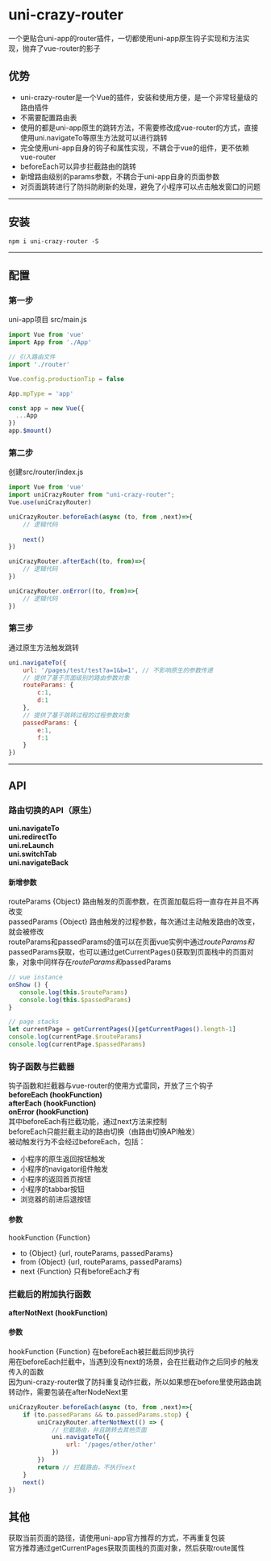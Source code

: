 # uni-crazy-router  
一个更贴合uni-app的router插件，一切都使用uni-app原生钩子实现和方法实现，抛弃了vue-router的影子
    
## 优势  
+ uni-crazy-router是一个Vue的插件，安装和使用方便，是一个非常轻量级的路由插件  
+ 不需要配置路由表  
+ 使用的都是uni-app原生的跳转方法，不需要修改成vue-router的方式，直接使用uni.navigateTo等原生方法就可以进行跳转  
+ 完全使用uni-app自身的钩子和属性实现，不耦合于vue的组件，更不依赖vue-router  
+ beforeEach可以异步拦截路由的跳转
+ 新增路由级别的params参数，不耦合于uni-app自身的页面参数  
+ 对页面跳转进行了防抖防刷新的处理，避免了小程序可以点击触发窗口的问题  
___
## 安装  
```
npm i uni-crazy-router -S
```  
___
## 配置  
### 第一步  
uni-app项目 src/main.js  
```javascript
import Vue from 'vue'
import App from './App'

// 引入路由文件
import './router'

Vue.config.productionTip = false

App.mpType = 'app'

const app = new Vue({
  ...App
})
app.$mount()

```  
  
### 第二步  
创建src/router/index.js
```javascript
import Vue from 'vue'
import uniCrazyRouter from "uni-crazy-router";
Vue.use(uniCrazyRouter)

uniCrazyRouter.beforeEach(async (to, from ,next)=>{
    // 逻辑代码
    
    next()
})

uniCrazyRouter.afterEach((to, from)=>{
    // 逻辑代码
})

uniCrazyRouter.onError((to, from)=>{
    // 逻辑代码
})
```  
  
### 第三步  
通过原生方法触发跳转  
```javascript
uni.navigateTo({
    url: '/pages/test/test?a=1&b=1', // 不影响原生的参数传递
    // 提供了基于页面级别的路由参数对象
    routeParams: {
        c:1,
        d:1
    },
    // 提供了基于跳转过程的过程参数对象
    passedParams: {
        e:1,
        f:1
    }
})
```  
___
## API  
### 路由切换的API（原生）  
**uni.navigateTo  
uni.redirectTo  
uni.reLaunch  
uni.switchTab  
uni.navigateBack**  
  
#### 新增参数  
routeParams {Object} 路由触发的页面参数，在页面加载后将一直存在并且不再改变  
passedParams {Object}  路由触发的过程参数，每次通过主动触发路由的改变，就会被修改  
routeParams和passedParams的值可以在页面vue实例中通过$routeParams和$passedParams获取，也可以通过getCurrentPages()获取到页面栈中的页面对象，对象中同样存在$routeParams和$passedParams
```javascript
// vue instance
onShow () {
   console.log(this.$routeParams)
   console.log(this.$passedParams)
}

// page stacks
let currentPage = getCurrentPages()[getCurrentPages().length-1]
console.log(currentPage.$routeParams)
console.log(currentPage.$passedParams)
```
  
### 钩子函数与拦截器  
钩子函数和拦截器与vue-router的使用方式雷同，开放了三个钩子  
**beforeEach (hookFunction)  
afterEach (hookFunction)  
onError (hookFunction)**  
其中beforeEach有拦截功能，通过next方法来控制  
beforeEach只能拦截主动的路由切换（由路由切换API触发）  
被动触发行为不会经过beforeEach，包括：  
+ 小程序的原生返回按钮触发  
+ 小程序的navigator组件触发  
+ 小程序的返回首页按钮  
+ 小程序的tabbar按钮  
+ 浏览器的前进后退按钮  
#### 参数   
hookFunction {Function}
+ to  {Object} {url, routeParams, passedParams}
+ from  {Object} {url, routeParams, passedParams}
+ next  {Function} 只有beforeEach才有  

### 拦截后的附加执行函数  
**afterNotNext (hookFunction)**  
#### 参数  
hookFunction {Function} 在beforeEach被拦截后同步执行  
用在beforeEach拦截中，当遇到没有next的场景，会在拦截动作之后同步的触发传入的函数  
因为uni-crazy-router做了防抖重复动作拦截，所以如果想在before里使用路由跳转动作，需要包装在afterNodeNext里  
```javascript
uniCrazyRouter.beforeEach(async (to, from ,next)=>{
    if (to.passedParams && to.passedParams.stop) {
        uniCrazyRouter.afterNotNext(() => {
            // 拦截路由，并且跳转去其他页面
            uni.navigateTo({
                url: '/pages/other/other'
            })
        })
        return // 拦截路由，不执行next
    }
    next()
})
```  
## 其他  
获取当前页面的路径，请使用uni-app官方推荐的方式，不再重复包装  
官方推荐通过getCurrentPages获取页面栈的页面对象，然后获取route属性
